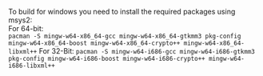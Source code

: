To build for windows you need to install the required packages using msys2:  
For 64-bit:  
`pacman -S mingw-w64-x86_64-gcc mingw-w64-x86_64-gtkmm3 pkg-config mingw-w64-x86_64-boost mingw-w64-x86_64-crypto++ mingw-w64-x86_64-libxml++`
For 32-Bit:
`pacman -S mingw-w64-i686-gcc mingw-w64-i686-gtkmm3 pkg-config mingw-w64-i686-boost mingw-w64-i686-crypto++ mingw-w64-i686-libxml++`